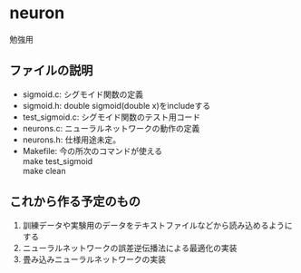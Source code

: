 # neuron
勉強用

## ファイルの説明  
* sigmoid.c: シグモイド関数の定義  
* sigmoid.h: double sigmoid(double x)をincludeする  
* test_sigmoid.c: シグモイド関数のテスト用コード  
* neurons.c: ニューラルネットワークの動作の定義  
* neurons.h: 仕様用途未定。  
* Makefile: 今の所次のコマンドが使える  
make test_sigmoid  
make clean  

## これから作る予定のもの  
1. 訓練データや実験用のデータをテキストファイルなどから読み込めるようにする  
2. ニューラルネットワークの誤差逆伝播法による最適化の実装  
3. 畳み込みニューラルネットワークの実装  
